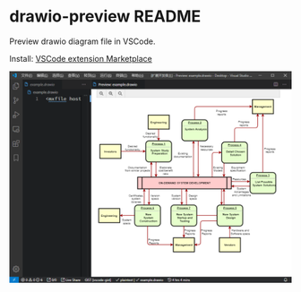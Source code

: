 # drawio-preview README

Preview drawio diagram file in VSCode.

Install: [VSCode extension Marketplace](https://marketplace.visualstudio.com/items?itemName=purocean.drawio-preview)

![](./screenshot.png)
